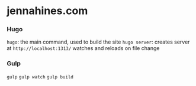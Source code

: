 # jennahines.com

### Hugo 
`hugo`: the main command, used to build the site
`hugo server`: creates server at `http://localhost:1313/` watches and reloads on file change

### Gulp
`gulp`
`gulp watch`
`gulp build`